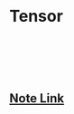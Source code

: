 

<br>
<br>

<br>
<br>

# Tensor

<br>
<br>

<br>
<br>

## [Note Link](https://drive.google.com/file/d/1IqjZFXoynKVhdhbS1tv1Nk6hdiD9vrv5/view?usp=sharing)



<br>

